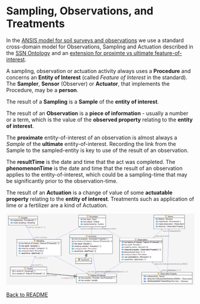 # Sampling, Observations, and Treatments

In the [ANSIS model for soil surveys and observations](README.md) we use a standard cross-domain model for Observations, Sampling and Actuation described in the [SSN Ontology](https://www.w3.org/TR/vocab-ssn/) and an [extension for proximte vs ultimate feature-of-interest](https://www.w3.org/TR/vocab-ssn-ext/#ultimate-feature-of-interest). 

A sampling, observation or actuation activity always uses a **Procedure** and concerns an **Entity of Interest** (called _Feature of Interest_ in the standard). 
The **Sampler**, **Sensor** (Observer) or **Actuator**, that implements the Procedure, may be a **person**. 

The result of a **Sampling** is a **Sample** of the **entity of interest**. 

The result of an **Observation** is a **piece of information** - usually a number or a term, which is the value of the **observed property** relating to the **entity of interest**. 

The **proximate** entity-of-interest of an observation is almost always a _Sample_ of the **ultimate** entity-of-interest.
Recording the link from the Sample to the sampled-entity is key to use of the result of an observation. 

The **resultTime** is the date and time that the act was completed. 
The **phenomenonTime** is the date and time that the result of an observation applies to the entity-of-interest, which could be a sampling-time that may be significantly prior to the observation-time. 

The result of an **Actuation** is a change of value of some **actuatable property** relating to the **entity of interest**. Treatments such as application of lime or a fertilizer are a kind of Actuation. 

![Sampling, Actuation and Observation](image/SOSA.png)

[Back to README](README.md)